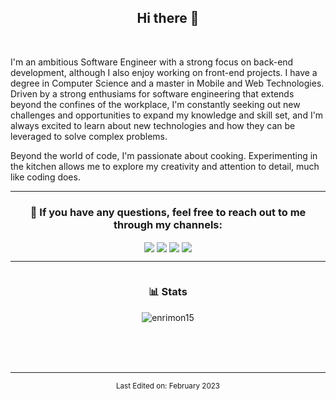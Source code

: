 <!--
**enrimon15/enrimon15** is a ✨ _special_ ✨ repository because its `README.md` (this file) appears on your GitHub profile.

Here are some ideas to get you started:

- 🔭 I’m currently working on ...
- 🌱 I’m currently learning ...
- 👯 I’m looking to collaborate on ...
- 🤔 I’m looking for help with ...
- 💬 Ask me about ...
- 📫 How to reach me: ...
- 😄 Pronouns: ...
- ⚡ Fun fact: ...
-->

<h2 align="center">Hi there 👋</h1><br>
<!-- ABOUT YOU -->

I'm an ambitious Software Engineer with a strong focus on back-end development, although I also enjoy working on front-end projects. I have a degree in Computer Science and a master in Mobile and Web Technologies.\
Driven by a strong enthusiams for software engineering that extends beyond the confines of the workplace, I'm constantly seeking out new challenges and opportunities to expand my knowledge and skill set, and I'm always excited to learn about new technologies and how they can be leveraged to solve complex problems.

Beyond the world of code, I'm passionate about cooking. Experimenting in the kitchen allows me to explore my creativity and attention to detail, much like coding does.

<!-- CONNECTION -->
<hr>      
<h3 align="center"> 💬 If you have any questions, feel free to reach out to me through my channels: </h3>
<p align="center">
  <a href="https://www.linkedin.com/in/enrico-monte-b2082118b/" target="_blank"><img align="center" src="https://img.shields.io/badge/LinkedIn-0077B5?style=for-the-badge&logo=linkedin&logoColor=white" /></a>
  <a href="mailto:enrico.monte97@gmail.com" target="_blank"><img align="center" src="https://img.shields.io/badge/Gmail-D14836?style=for-the-badge&logo=gmail&logoColor=white" /></a>
  <a href="https://enricomonte.dev" target="_blank"><img align="center" src="https://img.shields.io/badge/My%20Website-292929?style=for-the-badge&logo=google-chrome&logoColor=white" /></a>
  <a href="https://bento.me/enricomonte" target="_blank"><img align="center" src="https://img.shields.io/badge/Landing%20Page-FF8B00?style=for-the-badge&logo=linktree&logoColor=white" /></a>
</p>

   
<!-- GITHUB STATS -->
<hr>
<div style="display: flex; justify-content: center;">
  <div style="width: 50%;">
    <h3 align="center">📊 Stats</h3>
    <p align="center">
      <a align="center">
        <img align="center" 
        src="https://github-readme-stats.vercel.app/api/top-langs?username=enrimon15&show_icons=true&theme=dark&locale=en&hide=jupyter%20notebook,lex,php,html&langs_count=3" alt="enrimon15" />
      </a>
    </p>
  </div>
</div>

<br>
<br>
<br>

-----

<p align="center"><small>Last Edited on: February 2023</small></p>

